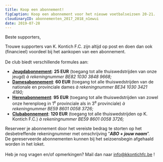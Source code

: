 ```yaml
---
title: Koop een abonnement!
figCaption: Koop een abonnement voor het nieuwe voetbalseizoen 20-21.
cloudinaryID: abonnementen_2017_2018_n1ewui
date: 2019-07-28
---
```

<p>Beste supporters,</p>
<p>Trouwe supporters van K. Kontich F.C. zijn altijd op post en doen dan ook (financieel) voordeel bij het aankopen van een abonnement.<br /><br />De club biedt verschillende formules aan:</p>
<ul>
  <li><strong><u>Jeugdabonnement</u></strong>: <strong>25 EUR</strong> (toegang tot alle thuiswedstrijden van onze jeugd) <em>&agrave;</em><em> rekeningnummer BE82 1030 3848 9668;</em></li>
  <li><strong><u>Damesabonnement</u></strong>: <strong>60 EUR</strong> (toegang tot alle thuiswedstrijden van de nationale en provinciale dames <em>&agrave;</em><em> rekeningnummer BE34 1030 3421 4190;</em></li>
  <li><strong><u>Herenabonnement</u></strong>: <strong>95 EUR</strong> (toegang tot alle thuiswedstrijden van zowel onze herenploeg in 1<sup>e</sup> provinciale als in 3<sup>e</sup> provinciale) <em>&agrave;</em><em> rekeningnummer BE59 8601 0058 3726;</em></li>
  <li><strong><u>Clubabonnement</u></strong>: <strong>120 EUR</strong> (toegang tot alle thuiswedstrijden op K. Kontich F.C.) <em>&agrave;</em><em> rekeningnummer BE59 8601 0058 3726;</em></li>
</ul>
<p>Reserveer je abonnement door het vereiste bedrag te storten op het desbetreffende rekeningnummer met omschrijving &ldquo;<strong><em>ABO + jouw naam</em></strong>&rdquo;.<br />De gereserveerde abonnementen kunnen bij het seizoensbegin afgehaald worden in het loket.<br /><br />Heb je nog vragen en/of opmerkingen? Mail dan naar <a href="mailto:info@kkontichfc.be">info@kkontichfc.be</a> !</p>